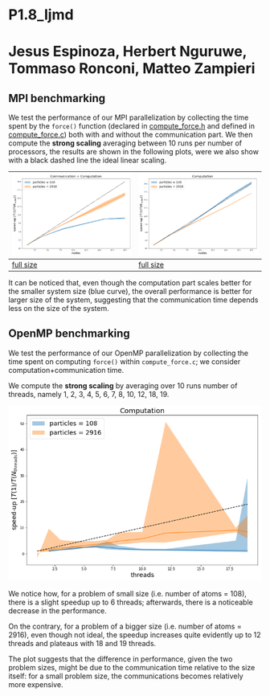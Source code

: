 # P1.8_ljmd
# Jesus Espinoza, Herbert Nguruwe, Tommaso Ronconi, Matteo Zampieri

## MPI benchmarking

We test the performance of our MPI parallelization by collecting the time spent by the `force()` function (declared in [compute_force.h](include/compute_force.h) and defined in [compute_force.c](src/compute_force.c)) both with and without the communication part.
We then compute the **strong scaling** averaging between 10 runs per number of processors, the results are shown in the following plots, were we also show with a black dashed line the ideal linear scaling.

| ![](MPI-benchmark/strong_scaling_comm+comp.png)         | ![](MPI-benchmark/strong_scaling_comp.png)         |
| ------------------------------------------------------- | -------------------------------------------------- |
| [full size](MPI-benchmark/strong_scaling_comm+comp.png) | [full size](MPI-benchmark/strong_scaling_comp.png) |

It can be noticed that, even though the computation part scales better for the smaller system size (blue curve), the overall performance is better for larger size of the system, suggesting that the communication time depends less on the size of the system.



## OpenMP benchmarking

We test the performance of our OpenMP parallelization by collecting the time spent on computing `force()` within `compute_force.c`;  we consider computation+communication time. 

We compute the **strong scaling** by averaging over 10 runs number of threads, namely 1, 2, 3, 4, 5, 6, 7, 8, 10, 12, 18, 19. 

![](OpenMP-benchmark/strong_scaling_omp.png)



We notice how, for a problem of small size (i.e. number of atoms = 108), there is a slight speedup up to 6 threads; afterwards, there is a noticeable decrease in the performance.

On the contrary, for a problem of a bigger size (i.e. number of atoms = 2916), even though not ideal, the speedup increases quite evidently up to 12 threads and plateaus with 18 and 19 threads.

The plot suggests that the difference in performance, given the two problem sizes, might be due to the communication time relative to the size itself: for a small problem size, the communications becomes relatively more expensive.